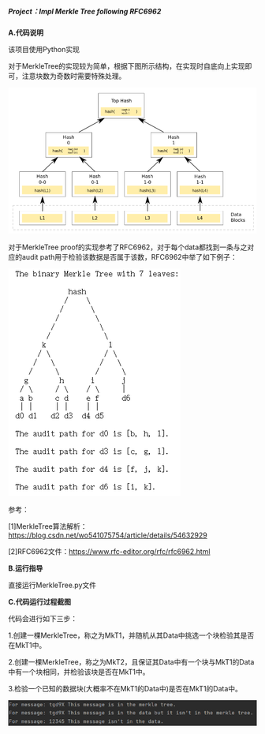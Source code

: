 ##### Project：Impl Merkle Tree following RFC6962

**A.代码说明**

该项目使用Python实现

对于MerkleTree的实现较为简单，根据下图所示结构，在实现时自底向上实现即可，注意块数为奇数时需要特殊处理。

![mktree.png](https://github.com/zhong-h/Creatqz/blob/main/image/05_MerkleTree/mktree.png)

对于MerkleTree proof的实现参考了RFC6962，对于每个data都找到一条与之对应的audit path用于检验该数据是否属于该数，RFC6962中举了如下例子：

![auditpath.png](https://github.com/zhong-h/Creatqz/blob/main/image/05_MerkleTree/auditpath.png)

参考：

[1]MerkleTree算法解析：https://blog.csdn.net/wo541075754/article/details/54632929

[2]RFC6962文件：https://www.rfc-editor.org/rfc/rfc6962.html

**B.运行指导**

直接运行MerkleTree.py文件

**C.代码运行过程截图**

代码会进行如下三步：

1.创建一棵MerkleTree，称之为MkT1，并随机从其Data中挑选一个块检验其是否在MkT1中。

2.创建一棵MerkleTree，称之为MkT2，且保证其Data中有一个块与MkT1的Data中有一个块相同，并检验该块是否在MkT1中。

3.检验一个已知的数据块(大概率不在MkT1的Data中)是否在MkT1的Data中。

![MerkleTree.png](https://github.com/zhong-h/Creatqz/blob/main/image/05_MerkleTree/MerkleTree.png)

